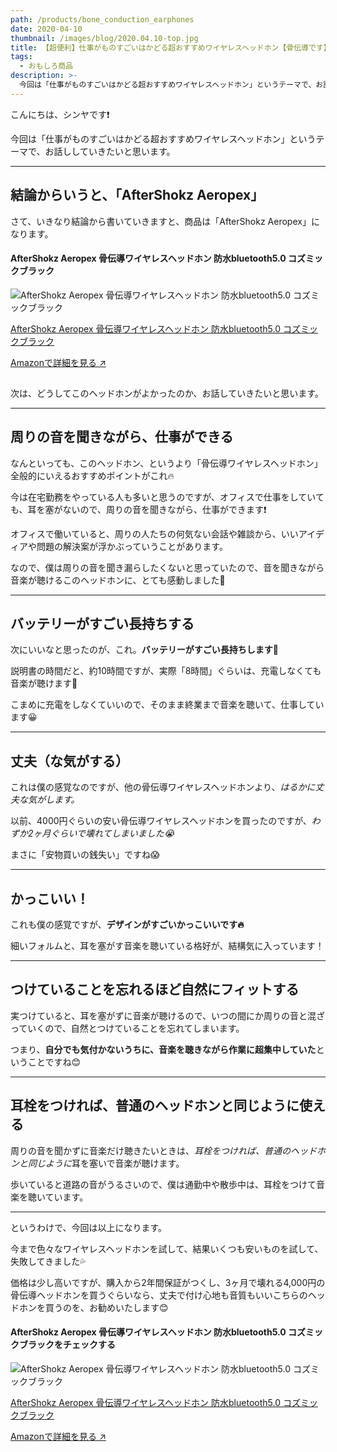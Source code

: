 ```yaml
---
path: /products/bone_conduction_earphones
date: 2020-04-10
thumbnail: /images/blog/2020.04.10-top.jpg
title: 【超便利】仕事がものすごいはかどる超おすすめワイヤレスヘッドホン【骨伝導です】
tags:
  - おもしろ商品
description: >-
  今回は「仕事がものすごいはかどる超おすすめワイヤレスヘッドホン」というテーマで、お話ししていきたいと思います。結論からいうと、「AfterShokz Aeropex」。さて、いきなり結論から書いていきますと、商品は「AfterShokz Aeropex」になります。
---
```


こんにちは、シンヤです❗️

今回は「仕事がものすごいはかどる超おすすめワイヤレスヘッドホン」というテーマで、お話ししていきたいと思います。

---

## 結論からいうと、「AfterShokz Aeropex」

さて、いきなり結論から書いていきますと、商品は「AfterShokz Aeropex」になります。

#### AfterShokz Aeropex 骨伝導ワイヤレスヘッドホン 防水bluetooth5.0 コズミックブラック

<div class="affiliate__link">
  <div class="is--image">

  [](https://www.amazon.co.jp/gp/product/B07RRQ59JR/ref=as_li_tl?ie=UTF8&camp=247&creative=1211&creativeASIN=B07RRQ59JR&linkCode=as2&tag=shinshoi-22&linkId=949aa55c6fd101b731a315e83aea7b76)
  ![AfterShokz Aeropex 骨伝導ワイヤレスヘッドホン 防水bluetooth5.0 コズミックブラック](//ws-fe.amazon-adsystem.com/widgets/q?_encoding=UTF8&MarketPlace=JP&ASIN=B07RRQ59JR&ServiceVersion=20070822&ID=AsinImage&WS=1&Format=_SL250_&tag=shinshoi-22)

  </div>
  <div class="is--caption">

  [AfterShokz Aeropex 骨伝導ワイヤレスヘッドホン 防水bluetooth5.0 コズミックブラック](https://www.amazon.co.jp/gp/product/B07RRQ59JR/ref=as_li_tl?ie=UTF8&camp=247&creative=1211&creativeASIN=B07RRQ59JR&linkCode=as2&tag=shinshoi-22&linkId=949aa55c6fd101b731a315e83aea7b76)

  </div>

  <a class="button__link is--amazon" target="_blank" rel="nofollow noopener noreferrer" href="https://www.amazon.co.jp/gp/product/B07RRQ59JR/ref=as_li_tl?ie=UTF8&camp=247&creative=1211&creativeASIN=B07RRQ59JR&linkCode=as2&tag=shinshoi-22&linkId=949aa55c6fd101b731a315e83aea7b76">Amazonで詳細を見る ↗︎</a>

<img src="//ir-jp.amazon-adsystem.com/e/ir?t=shinshoi-22&l=am2&o=9&a=B07RRQ59JR" width="1" height="1" border="0" alt="" style="border:none !important; margin:0px !important;" />
</div>

次は、どうしてこのヘッドホンがよかったのか、お話していきたいと思います。

---

## 周りの音を聞きながら、仕事ができる

なんといっても、このヘッドホン、というより「骨伝導ワイヤレスヘッドホン」全般的にいえるおすすめポイントがこれ🔥

今は在宅勤務をやっている人も多いと思うのですが、オフィスで仕事をしていても、耳を塞がないので、周りの音を聞きながら、仕事ができます❗️

オフィスで働いていると、周りの人たちの何気ない会話や雑談から、いいアイディアや問題の解決案が浮かぶっていうことがあります。

なので、僕は周りの音を聞き漏らしたくないと思っていたので、音を聞きながら音楽が聴けるこのヘッドホンに、とても感動しました🥺

---

## バッテリーがすごい長持ちする

次にいいなと思ったのが、これ。**バッテリーがすごい長持ちします🔋**

説明書の時間だと、約10時間ですが、実際「8時間」ぐらいは、充電しなくても音楽が聴けます🎵

こまめに充電をしなくていいので、そのまま終業まで音楽を聴いて、仕事しています😀

---

## 丈夫（な気がする）

これは僕の感覚なのですが、他の骨伝導ワイヤレスヘッドホンより、*はるかに丈夫な気がします。*

以前、4000円ぐらいの安い骨伝導ワイヤレスヘッドホンを買ったのですが、*わずか2ヶ月ぐらいで壊れてしまいました😭*

まさに「安物買いの銭失い」ですね😱

---

## かっこいい！

これも僕の感覚ですが、**デザインがすごいかっこいいです🔥**

細いフォルムと、耳を塞がす音楽を聴いている格好が、結構気に入っています！

---

## つけていることを忘れるほど自然にフィットする

実つけていると、耳を塞がずに音楽が聴けるので、いつの間にか周りの音と混ざっていくので、自然とつけていることを忘れてしまいます。

つまり、**自分でも気付かないうちに、音楽を聴きながら作業に超集中していた**ということですね😊

---

## 耳栓をつければ、普通のヘッドホンと同じように使える

周りの音を聞かずに音楽だけ聴きたいときは、*耳栓をつければ、普通のヘッドホンと同じように*耳を塞いで音楽が聴けます。

歩いていると道路の音がうるさいので、僕は通勤中や散歩中は、耳栓をつけて音楽を聴いています。

---

というわけで、今回は以上になります。

今まで色々なワイヤレスヘッドホンを試して、結果いくつも安いものを試して、失敗してきました💦

価格は少し高いですが、購入から2年間保証がつくし、3ヶ月で壊れる4,000円の骨伝導ヘッドホンを買うぐらいなら、丈夫で付け心地も音質もいいこちらのヘッドホンを買うのを、お勧めいたします😊

#### AfterShokz Aeropex 骨伝導ワイヤレスヘッドホン 防水bluetooth5.0 コズミックブラックをチェックする

<div class="affiliate__link">
  <div class="is--image">

  [](https://www.amazon.co.jp/gp/product/B07RRQ59JR/ref=as_li_tl?ie=UTF8&camp=247&creative=1211&creativeASIN=B07RRQ59JR&linkCode=as2&tag=shinshoi-22&linkId=949aa55c6fd101b731a315e83aea7b76)
  ![AfterShokz Aeropex 骨伝導ワイヤレスヘッドホン 防水bluetooth5.0 コズミックブラック](//ws-fe.amazon-adsystem.com/widgets/q?_encoding=UTF8&MarketPlace=JP&ASIN=B07RRQ59JR&ServiceVersion=20070822&ID=AsinImage&WS=1&Format=_SL250_&tag=shinshoi-22)

  </div>
  <div class="is--caption">

  [AfterShokz Aeropex 骨伝導ワイヤレスヘッドホン 防水bluetooth5.0 コズミックブラック](https://www.amazon.co.jp/gp/product/B07RRQ59JR/ref=as_li_tl?ie=UTF8&camp=247&creative=1211&creativeASIN=B07RRQ59JR&linkCode=as2&tag=shinshoi-22&linkId=949aa55c6fd101b731a315e83aea7b76)

  </div>

  <a class="button__link is--amazon" target="_blank" rel="nofollow noopener noreferrer" href="https://www.amazon.co.jp/gp/product/B07RRQ59JR/ref=as_li_tl?ie=UTF8&camp=247&creative=1211&creativeASIN=B07RRQ59JR&linkCode=as2&tag=shinshoi-22&linkId=949aa55c6fd101b731a315e83aea7b76">Amazonで詳細を見る ↗︎</a>

<img src="//ir-jp.amazon-adsystem.com/e/ir?t=shinshoi-22&l=am2&o=9&a=B07RRQ59JR" width="1" height="1" border="0" alt="" style="border:none !important; margin:0px !important;" />
</div>
